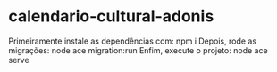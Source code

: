 # calendario-cultural-adonis

Primeiramente instale as dependências com: npm i
Depois, rode as migrações: node ace migration:run
Enfim, execute o projeto: node ace serve
